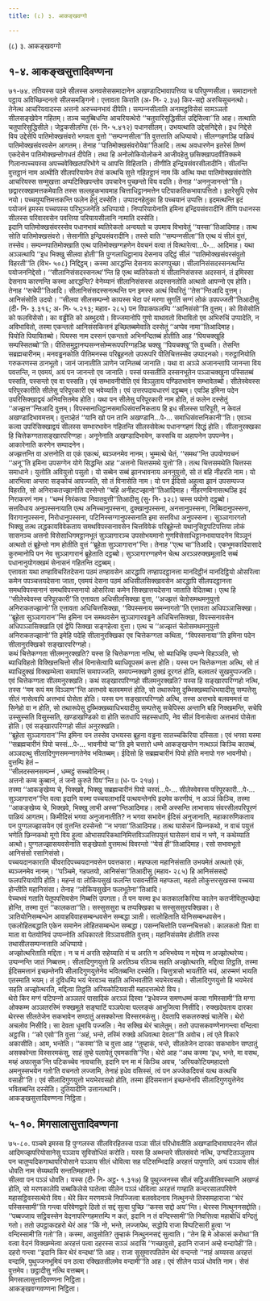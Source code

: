 ```yaml
---
title: (८) ३. आकङ्खवग्गो

---
```

(८) ३. आकङ्खवग्गो  


## १-४. आकङ्खसुत्तादिवण्णना

७१-७४. ततियस्स पठमे सीलस्स अनवसेससमादानेन अखण्डादिभावापत्तिया च परिपुण्णसीला। समादानतो पट्ठाय अविच्छिन्दनतो सीलसमङ्गिनो। एत्तावता किराति (अ॰ नि॰ २.३७) किर-सद्दो अरुचिसूचनत्थो। तेनेत्थ आचरियवादस्स अत्तनो अरुच्‍चनभावं दीपेति। सम्पन्‍नसीलाति अनामट्ठविसेसं सामञ्‍ञतो सीलसङ्खेपेन गहितम्। तञ्‍च चतुब्बिधन्ति आचरियत्थेरो ‘‘चतुपारिसुद्धिसीलं उद्दिसित्वा’’ति आह। तत्थाति चतुपारिसुद्धिसीले। जेट्ठकसीलन्ति (सं॰ नि॰ ५.४१२) पधानसीलम्। उभयत्थाति उद्देसनिद्देसे। इध निद्देसे विय उद्देसेपि पातिमोक्खसंवरो भगवता वुत्तो ‘‘सम्पन्‍नसीला’’ति वुत्तत्ताति अधिप्पायो। सीलग्गहणञ्हि पाळियं पातिमोक्खसंवरवसेन आगतम्। तेनाह ‘‘पातिमोक्खसंवरोयेवा’’तिआदि। तत्थ अवधारणेन इतरेसं तिण्णं एकदेसेन पातिमोक्खन्तोगधतं दीपेति। तथा हि अनोलोकियोलोकने आजीवहेतु छसिक्खापदवीतिक्‍कमे गिलानपच्‍चयस्स अपच्‍चवेक्खितपरिभोगे च आपत्ति विहिताति। तीणीति इन्द्रियसंवरसीलादीनि। सीलन्ति वुत्तट्ठानं नाम अत्थीति सीलपरियायेन तेसं कत्थचि सुत्ते गहितट्ठानं नाम किं अत्थि यथा पातिमोक्खसंवरोति आचरियस्स सम्मुखत्ता अप्पटिक्खिपन्तोव उपचारेन पुच्छन्तो विय वदति। तेनाह ‘‘अननुजानन्तो’’ति। छद्वाररक्खामत्तकमेवाति तस्स सल्‍लहुकभावमाह चित्ताधिट्ठानमत्तेन पटिपाकतिकभावापत्तितो। इतरेसुपि एसेव नयो। पच्‍चयुप्पत्तिमत्तकन्ति फलेन हेतुं दस्सेति। उप्पादनहेतुका हि पच्‍चयानं उप्पत्ति। इदमत्थन्ति इदं पयोजनं इमस्स पच्‍चयस्स परिभुञ्‍जनेति अधिप्पायो। निप्परियायेनाति इमिना इन्द्रियसंवरादीनि तीणि पधानस्स सीलस्स परिवारवसेन पवत्तिया परियायसीलानि नामाति दस्सेति।  
इदानि पातिमोक्खसंवरस्सेव पधानभावं ब्यतिरेकतो अन्वयतो च उपमाय विभावेतुं ‘‘यस्सा’’तिआदिमाह। तत्थ सोति पातिमोक्खसंवरो। सेसानीति इन्द्रियसंवरादीनि। तस्से वाति ‘‘सम्पन्‍नसीला’’ति एत्थ यं सीलं वुत्तं, तस्सेव। सम्पन्‍नपातिमोक्खाति एत्थ पातिमोक्खग्गहणेन वेवचनं वत्वा तं वित्थारेत्वा…पे॰… आदिमाह। यथा अञ्‍ञत्थापि ‘‘इध भिक्खु सीलवा होती’’ति पुग्गलाधिट्ठानाय देसनाय उद्दिट्ठं सीलं ‘‘पातिमोक्खसंवरसंवुतो विहरती’’ति (विभ॰ ५०८) निद्दिट्ठम्। कस्मा आरद्धन्ति देसनाय कारणपुच्छा। सीलानिसंसदस्सनत्थन्ति पयोजननिद्देसो। ‘‘सीलानिसंसदस्सनत्थ’’न्ति हि एत्थ ब्यतिरेकतो यं सीलानिसंसस्स अदस्सनं, तं इमिस्सा देसनाय कारणन्ति कस्मा आरद्धन्ति? वेनेय्यानं सीलानिसंसस्स अदस्सनतोति अत्थतो आपन्‍नो एव होति। तेनाह ‘‘सचेपी’’तिआदि। सीलानिसंसदस्सनत्थन्ति पन इमस्स अत्थं विवरितुं ‘‘तेस’’न्तिआदि वुत्तम्। आनिसंसोति उदयो। ‘‘सीलवा सीलसम्पन्‍नो कायस्स भेदा परं मरणा सुगतिं सग्गं लोकं उपपज्‍जती’’तिआदीसु (दी॰ नि॰ ३.३१६; अ॰ नि॰ ५.२१३; महाव॰ २८५) पन विपाकफलम्पि ‘‘आनिसंसो’’ति वुत्तम्। को विसेसोति को फलविसेसो। का वड्ढीति को अब्भुदयो। विज्‍जमानोपि गुणो याथावतो विभावितो एव अभिरुचिं उप्पादेति, न अविभावितो, तस्मा एकन्ततो आनिसंसकित्तनं इच्छितब्बमेवाति दस्सेतुं ‘‘अप्पेव नामा’’तिआदिमाह।  
पियोति पियायितब्बो। पियस्स नाम दस्सनं एकन्ततो अभिनन्दितब्बं होतीति आह ‘‘पियचक्खूहि सम्पस्सितब्बो’’ति। पीतिसमुट्ठानप्पसन्‍नसोम्मरूपपरिग्गहञ्हि चक्खु ‘‘पियचक्खू’’ति वुच्‍चति। तेसन्ति सब्रह्मचारीनम्। मनवड्ढनकोति पीतिमनस्स परिब्रूहनतो उपरूपरि पीतिचित्तस्सेव उप्पादनको। गरुट्ठानियोति गरुकरणस्स ठानभूतो। जानं जानातीति ञाणेन जानितब्बं जानाति। यथा वा अञ्‍ञे अजानन्तापि जानन्ता विय पवत्तन्ति, न एवमयं, अयं पन जानन्तो एव जानाति। पस्सं पस्सतीति दस्सनभूतेन पञ्‍ञाचक्खुना पस्सितब्बं पस्सति, पस्सन्तो एव वा पस्सति। एवं सम्भावनीयोति एवं विञ्‍ञुताय पण्डितभावेन सम्भावेतब्बो। सीलेस्वेवस्स परिपूरकारीति सीलेसु परिपूरकारी एव भवेय्याति। एवं उत्तरपदावधारणं दट्ठब्बम्। एवञ्हि इमिना पदेन उपरिसिक्खाद्वयं अनिवत्तितमेव होति। यथा पन सीलेसु परिपूरकारी नाम होति, तं फलेन दस्सेतुं ‘‘अज्झत्त’’न्तिआदि वुत्तम्। विपस्सनाधिट्ठानसमाधिसंवत्तनिकताय हि इध सीलस्स पारिपूरी, न केवलं अखण्डादिभावमत्तम्। वुत्तञ्हेतं ‘‘यानि खो पन तानि अखण्डानि…पे॰… समाधिसंवत्तनिकानी’’ति। एवञ्‍च कत्वा उपरिसिक्खाद्वयं सीलस्स सम्भारभावेन गहितन्ति सीलस्सेवेत्थ पधानग्गहणं सिद्धं होति। सीलानुरक्खका हि चित्तेकग्गतासङ्खारपरिग्गहा। अनूनेनाति अखण्डादिभावेन, कस्सचि वा अहापनेन उपपन्‍नेन। आकारेनाति करणेन सम्पादनेन।  
अज्झत्तन्ति वा अत्तनोति वा एकं एकत्थं, ब्यञ्‍जनमेव नानम्। भुम्मत्थे चेतं, ‘‘समथ’’न्ति उपयोगवचनं ‘‘अनू’’ति इमिना उपसग्गेन योगे सिद्धन्ति आह ‘‘अत्तनो चित्तसमथे युत्तो’’ति। तत्थ चित्तसमथेति चित्तस्स समाधाने। युत्तोति अवियुत्तो पसुतो। यो सब्बेन सब्बं झानभावनाय अननुयुत्तो, सो तं बहि नीहरति नाम। यो आरभित्वा अन्तरा सङ्कोचं आपज्‍जति, सो तं विनासेति नाम। यो पन ईदिसो अहुत्वा झानं उपसम्पज्‍ज विहरति, सो अनिराकतज्झानोति दस्सेन्तो ‘‘बहि अनीहटज्झानो’’तिआदिमाह। नीहरणविनासत्थञ्हि इदं निराकरणं नाम। ‘‘थम्भं निरंकत्वा निवातवुत्ती’’तिआदीसु (सु॰ नि॰ ३२८) चस्स पयोगो दट्ठब्बो।  
सत्तविधाय अनुपस्सनायाति एत्थ अनिच्‍चानुपस्सना, दुक्खानुपस्सना, अनत्तानुपस्सना, निब्बिदानुपस्सना, विरागानुपस्सना, निरोधानुपस्सना, पटिनिस्सग्गानुपस्सनाति इमा सत्तविधा अनुपस्सना। सुञ्‍ञागारगतो भिक्खु तत्थ लद्धकायविवेकताय समथविपस्सनावसेन चित्तविवेकं परिब्रूहेन्तो यथानुसिट्ठपटिपत्तिया लोकं सासनञ्‍च अत्तनो विसेसाधिगमट्ठानभूतं सुञ्‍ञागारञ्‍च उपसोभयमानो गुणविसेसाधिट्ठानभावापादनेन विञ्‍ञूनं अत्थतो तं ब्रूहेन्तो नाम होतीति वुत्तं ‘‘ब्रूहेता सुञ्‍ञागारान’’न्ति। तेनाह ‘‘एत्थ चा’’तिआदि। एकभूमकादिपासादे कुरुमानोपि पन नेव सुञ्‍ञागारानं ब्रूहेताति दट्ठब्बो। सुञ्‍ञागारग्गहणेन चेत्थ अरञ्‍ञरुक्खमूलादि सब्बं पधानानुयोगक्खमं सेनासनं गहितन्ति दट्ठब्बम्।  
एत्तावता यथा तण्हाविचरितदेसना पठमं तण्हावसेन आरद्धापि तण्हापदट्ठानत्ता मानदिट्ठीनं मानदिट्ठियो ओसरित्वा कमेन पपञ्‍चत्तयदेसना जाता, एवमयं देसना पठमं अधिसीलसिक्खावसेन आरद्धापि सीलपदट्ठानत्ता समथविपस्सनानं समथविपस्सनायो ओसरित्वा कमेन सिक्खात्तयदेसना जाताति वेदितब्बा। एत्थ हि ‘‘सीलेस्वेवस्स परिपूरकारी’’ति एत्तावता अधिसीलसिक्खा वुत्ता, ‘‘अज्झत्तं चेतोसमथमनुयुत्तो अनिराकतज्झानो’’ति एत्तावता अधिचित्तसिक्खा, ‘‘विपस्सनाय समन्‍नागतो’’ति एत्तावता अधिपञ्‍ञासिक्खा। ‘‘ब्रूहेता सुञ्‍ञागारान’’न्ति इमिना पन समथवसेन सुञ्‍ञागारवड्ढने अधिचित्तसिक्खा, विपस्सनावसेन अधिपञ्‍ञासिक्खाति एवं द्वेपि सिक्खा सङ्गहेत्वा वुत्ता। एत्थ च ‘‘अज्झत्तं चेतोसमथमनुयुत्तो अनिराकतज्झानो’’ति इमेहि पदेहि सीलानुरक्खिका एव चित्तेकग्गता कथिता, ‘‘विपस्सनाया’’ति इमिना पदेन सीलानुरक्खिको सङ्खारपरिग्गहो।  
कथं चित्तेकग्गता सीलमनुरक्खति? यस्स हि चित्तेकग्गता नत्थि, सो ब्याधिम्हि उप्पन्‍ने विहञ्‍ञति, सो ब्याधिविहतो विक्खित्तचित्तो सीलं विनासेत्वापि ब्याधिवूपसमं कत्ता होति। यस्स पन चित्तेकग्गता अत्थि, सो तं ब्याधिदुक्खं विक्खम्भेत्वा समापत्तिं समापज्‍जति, समापन्‍नक्खणे दुक्खं दूरगतं होति, बलवतरं सुखमुप्पज्‍जति। एवं चित्तेकग्गता सीलमनुरक्खति। कथं सङ्खारपरिग्गहो सीलमनुरक्खति? यस्स हि सङ्खारपरिग्गहो नत्थि, तस्स ‘‘मम रूपं मम विञ्‍ञाण’’न्ति अत्तभावे बलवममत्तं होति, सो तथारूपेसु दुब्भिक्खब्याधिभयादीसु सम्पत्तेसु सीलं नासेत्वापि अत्तभावं पोसेता होति। यस्स पन सङ्खारपरिग्गहो अत्थि, तस्स अत्तभावे बलवममत्तं वा सिनेहो वा न होति, सो तथारूपेसु दुब्भिक्खब्याधिभयादीसु सम्पत्तेसु सचेपिस्स अन्तानि बहि निक्खमन्ति, सचेपि उस्सुस्सति विसुस्सति, खण्डाखण्डिको वा होति सतधापि सहस्सधापि, नेव सीलं विनासेत्वा अत्तभावं पोसेता होति। एवं सङ्खारपरिग्गहो सीलं अनुरक्खति।  
‘‘ब्रूहेता सुञ्‍ञागारान’’न्ति इमिना पन तस्सेव उभयस्स ब्रूहना वड्ढना सातच्‍चकिरिया दस्सिता। एवं भगवा यस्मा ‘‘सब्रह्मचारीनं पियो चस्सं…पे॰… भावनीयो चा’’ति इमे चत्तारो धम्मे आकङ्खन्तेन नत्थञ्‍ञं किञ्‍चि कातब्बं, अञ्‍ञदत्थु सीलादिगुणसमन्‍नागतेनेव भवितब्बम्। ईदिसो हि सब्रह्मचारीनं पियो होति मनापो गरु भावनीयो। वुत्तम्पि हेतं –  
‘‘सीलदस्सनसम्पन्‍नं , धम्मट्ठं सच्‍चवेदिनम्।  
अत्तनो कम्म कुब्बानं, तं जनो कुरुते पिय’’न्ति॥ (ध॰ प॰ २१७)।  
तस्मा ‘‘आकङ्खेय्य चे, भिक्खवे, भिक्खु सब्रह्मचारीनं पियो चस्सं…पे॰… सीलेस्वेवस्स परिपूरकारी…पे॰… सुञ्‍ञागारान’’न्ति वत्वा इदानि यस्मा पच्‍चयलाभादिं पत्थयन्तेनपि इदमेव करणीयं, न अञ्‍ञं किञ्‍चि, तस्मा ‘‘आकङ्खेय्य चे, भिक्खवे, भिक्खु लाभी अस्स’’न्तिआदिमाह। लाभी अस्सन्ति लाभासाय संवरसीलपरिपूरणं पाळियं आगतम्। किमीदिसं भगवा अनुजानातीति? न भगवा सभावेन ईदिसं अनुजानाति, महाकारुणिकताय पन पुग्गलज्झासयेन एवं वुत्तन्ति दस्सेन्तो ‘‘न भगवा’’तिआदिमाह। तत्थ घासेसनं छिन्‍नकथो, न वाचं पयुत्तं भणेति छिन्‍नकथो मूगो विय हुत्वा ओभासपरिकथानिमित्तविञ्‍ञत्तिपयुत्तं घासेसनं वाचं न भणे, न कथेय्याति अत्थो। पुग्गलज्झासयवसेनाति सङ्खेपतो वुत्तमत्थं विवरन्तो ‘‘येसं ही’’तिआदिमाह। रसो सभावभूतो आनिसंसो रसानिसंसो।  
पच्‍चयदानकाराति चीवरादिपच्‍चयदानवसेन पवत्तकारा। महप्फला महानिसंसाति उभयमेतं अत्थतो एकं, ब्यञ्‍जनमेव नानम्। ‘‘पञ्‍चिमे, गहपतयो, आनिसंसा’’तिआदीसु (महाव॰ २८५) हि आनिसंससद्दो फलपरियायोपि होति। महन्तं वा लोकियसुखं फलन्ति पसवन्तीति महप्फला, महतो लोकुत्तरसुखस्स पच्‍चया होन्तीति महानिसंसा। तेनाह ‘‘लोकियसुखेन फलभूतेना’’तिआदि।  
पेच्‍चभवं गताति पेतूपपत्तिवसेन निब्बत्तिं उपगता। ते पन यस्मा इध कतकालकिरिया कालेन कतजीवितुपच्छेदा होन्ति, तस्मा वुत्तं ‘‘कालकता’’ति। सस्सुससुरा च तप्पक्खिका च सस्सुससुरपक्खिका। ते ञातियोनिसम्बन्धेन आवाहविवाहसम्बन्धवसेन सम्बद्धा ञाती। सालोहिताति योनिसम्बन्धवसेन। एकलोहितबद्धाति एकेन समानेन लोहितसम्बन्धेन सम्बद्धा। पसन्‍नचित्तोति पसन्‍नचित्तको। कालकतो पिता वा माता वा पेतयोनियं उप्पन्‍नोति अधिकारतो विञ्‍ञायतीति वुत्तम्। महानिसंसमेव होतीति तस्स तथासीलसम्पन्‍नत्ताति अधिप्पायो।  
अज्झोत्थरिताति मद्दिता। न च मं अरति सहेय्याति मं च अरति न अभिभवेय्य न मद्देय्य न अज्झोत्थरेय्य। उप्पन्‍नन्ति जातं निब्बत्तम्। सीलादिगुणयुत्तो हि अरतिञ्‍च रतिञ्‍च सहति अज्झोत्थरति, मद्दित्वा तिट्ठति, तस्मा ईदिसमत्तानं इच्छन्तेनपि सीलादिगुणयुत्तेनेव भवितब्बन्ति दस्सेति। चित्तुत्रासो भायतीति भयं, आरम्मणं भायति एतस्माति भयम्। तं दुविधम्पि भयं भेरवञ्‍च सहति अभिभवतीति भयभेरवसहो। सीलादिगुणयुत्तो हि भयभेरवं सहति अज्झोत्थरति, मद्दित्वा तिट्ठति अरियकोटियवासी महादत्तत्थेरो विय।  
थेरो किर मग्गं पटिपन्‍नो अञ्‍ञतरं पासादिकं अरञ्‍ञं दिस्वा ‘‘इधेवज्‍ज समणधम्मं कत्वा गमिस्सामी’’ति मग्गा ओक्‍कम्म अञ्‍ञतरस्मिं रुक्खमूले सङ्घाटिं पञ्‍ञपेत्वा पल्‍लङ्कं आभुजित्वा निसीदि। रुक्खदेवताय दारका थेरस्स सीलतेजेन सकभावेन सण्ठातुं असक्‍कोन्ता विस्सरमकंसु। देवतापि सकलरुक्खं चालेसि। थेरो अचलोव निसीदि। सा देवता धूमायि पज्‍जलि। नेव सक्खि थेरं चालेतुम्। ततो उपासकवण्णेनागन्त्वा वन्दित्वा अट्ठासि। ‘‘को एसो’’ति वुत्ता ‘‘अहं, भन्ते, तस्मिं रुक्खे अधिवत्था देवता’’ति अवोच। त्वं एते विकारे अकासीति। आम, भन्तेति। ‘‘कस्मा’’ति च वुत्ता आह ‘‘तुम्हाकं, भन्ते, सीलतेजेन दारका सकभावेन सण्ठातुं असक्‍कोन्ता विस्सरमकंसु, साहं तुम्हे पलापेतुं एवमकासि’’न्ति। थेरो आह ‘‘अथ कस्मा ‘इध, भन्ते, मा वसथ, मय्हं अफासुक’न्ति पटिकच्‍चेव नावचासि, इदानि पन मा मं किञ्‍चि अवच, ‘अरियकोटियमहादत्तो अमनुस्सभयेन गतो’ति वचनतो लज्‍जामि, तेनाहं इधेव वसिस्सं, त्वं पन अज्‍जेकदिवसं यत्थ कत्थचि वसाही’’ति। एवं सीलादिगुणयुत्तो भयभेरवसहो होति, तस्मा ईदिसमत्तानं इच्छन्तेनपि सीलादिगुणयुत्तेनेव भवितब्बन्ति दस्सेति। दुतियादीनि उत्तानत्थानि।  
आकङ्खसुत्तादिवण्णना निट्ठिता।  


## ५-१०. मिगसालासुत्तादिवण्णना

७५-८०. पञ्‍चमे इमस्स हि पुग्गलस्स सीलविरहितस्स पञ्‍ञा सीलं परिधोवतीति अखण्डादिभावापादनेन सीलं आदिमज्झपरियोसानेसु पञ्‍ञाय सुविसोधितं करोति। यस्स हि अब्भन्तरे सीलसंवरो नत्थि, उग्घटितञ्‍ञुताय पन चातुप्पदिकगाथापरियोसाने पञ्‍ञाय सीलं धोवित्वा सह पटिसम्भिदाहि अरहत्तं पापुणाति, अयं पञ्‍ञाय सीलं धोवति नाम सेय्यथापि सन्ततिमहामत्तो।  
सीलवा पन पञ्‍ञं धोवति। यस्स (दी॰ नि॰ अट्ठ॰ १.३१७) हि पुथुज्‍जनस्स सीलं सट्ठिअसीतिवस्सानि अखण्डं होति, सो मरणकालेपि सब्बकिलेसे घातेत्वा सीलेन पञ्‍ञं धोवित्वा अरहत्तं गण्हाति कन्दरसालपरिवेणे महासट्ठिवस्सत्थेरो विय। थेरे किर मरणमञ्‍चे निपज्‍जित्वा बलववेदनाय नित्थुनन्ते तिस्समहाराजा ‘‘थेरं पस्सिस्सामी’’ति गन्त्वा परिवेणद्वारे ठितो तं सद्दं सुत्वा पुच्छि ‘‘कस्स सद्दो अय’’न्ति। थेरस्स नित्थुननसद्दोति। ‘‘पब्बज्‍जाय सट्ठिवस्सेन वेदनापरिग्गहमत्तम्पि न कतं, इदानि न तं वन्दिस्सामी’’ति निवत्तित्वा महाबोधिं वन्दितुं गतो। ततो उपट्ठाकदहरो थेरं आह ‘‘किं नो, भन्ते, लज्‍जापेथ, सद्धोपि राजा विप्पटिसारी हुत्वा ‘न वन्दिस्सामी’ति गतो’’ति। कस्मा, आवुसोति? तुम्हाकं नित्थुननसद्दं सुत्वाति। ‘‘तेन हि मे ओकासं करोथा’’ति वत्वा वेदनं विक्खम्भेत्वा अरहत्तं पत्वा दहरस्स सञ्‍ञं अदासि ‘‘गच्छावुसो, इदानि राजानं अम्हे वन्दापेही’’ति। दहरो गन्त्वा ‘‘इदानि किर थेरं वन्दथा’’ति आह। राजा सुसुमारपतितेन थेरं वन्दन्तो ‘‘नाहं अय्यस्स अरहत्तं वन्दामि, पुथुज्‍जनभूमियं पन ठत्वा रक्खितसीलमेव वन्दामी’’ति आह। एवं सीलेन पञ्‍ञं धोवति नाम। सेसं वुत्तमेव। छट्ठादीसु नत्थि वत्तब्बम्।  
मिगसालासुत्तादिवण्णना निट्ठिता।  
आकङ्खवग्गवण्णना निट्ठिता।  